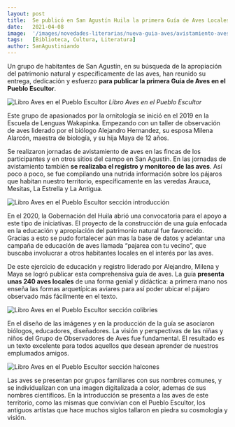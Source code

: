 ```yaml
---
layout: post
title:  Se publicó en San Agustín Huila la primera Guía de Aves Locales
date:   2021-04-08
image:  '/images/novedades-literarias/nueva-guia-aves/avistamiento-aves.webp'
tags:   [Biblioteca, Cultura, Literatura]
author: SanAgustiniando
---
```

Un grupo de habitantes de San Agustín, en su búsqueda de la apropiación del patrimonio natural y específicamente de las aves, han reunido su entrega, dedicación y esfuerzo **para publicar la primera Guía de Aves en el Pueblo Escultor**.

![Libro Aves en el Pueblo Escultor]({{site.baseurl}}/images/novedades-literarias/nueva-guia-aves/aves-en-el-pueblo-escultor.webp "Libro Aves en el Pueblo Escultor")
*Libro Aves en el Pueblo Escultor*

Este grupo de apasionados por la ornitología se inició en el 2019 en la Escuela de Lenguas Wakapinka. Empezando con un taller de observación de aves liderado por el biólogo Alejandro Hernandez, su esposa Milena Alarcón, maestra de biología, y su hija Maya de 12 años.

Se realizaron jornadas de avistamiento de aves en las fincas de los participantes y en otros sitios del campo en San Agustín. En las jornadas de avistamiento también **se realizaba el registro y monitoreo de las aves**. Así poco a poco, se fue compilando una nutrida información sobre los pájaros que habitan nuestro territorio, específicamente en las veredas Arauca, Mesitas, La Estrella y La Antigua.

![Libro Aves en el Pueblo Escultor sección introducción]({{site.baseurl}}/images/novedades-literarias/nueva-guia-aves/libro-introduccion.webp "Libro Aves en el Pueblo Escultor introducción")

En el 2020, la Gobernación del Huila abrió una convocatoria para el apoyo a este tipo de iniciativas. El proyecto de la construcción de una guía enfocada en la educación y apropiación del patrimonio natural fue favorecido. Gracias a esto se pudo fortalecer aún mas la base de datos y adelantar una campaña de educación de aves llamada “pajarea con tu vecino”, que buscaba involucrar a otros habitantes locales en el interés por las aves.

De este ejercicio de educación y registro liderado por Alejandro, Milena y Maya se logró publicar esta comprehensiva guía de aves. La guía **presenta unas 240 aves locales** de una forma genial y didáctica: a primera mano nos enseña las formas arquetípicas aviares para así poder ubicar el pájaro observado más fácilmente en el texto.

![Libro Aves en el Pueblo Escultor sección colibries]({{site.baseurl}}/images/novedades-literarias/nueva-guia-aves/libro-2.webp "Libro Aves en el Pueblo Escultor colibries")

En el diseño de las imágenes y en la producción de la guía se asociaron biólogos, educadores, diseñadores. La visión y perspectivas de las niñas y niños del Grupo de Observadores de Aves fue fundamental. El resultado es un texto excelente para todos aquellos que desean aprender de nuestros emplumados amigos.

![Libro Aves en el Pueblo Escultor sección halcones]({{site.baseurl}}/images/novedades-literarias/nueva-guia-aves/libro-1.webp "Libro Aves en el Pueblo Escultor Halcones")

Las aves se presentan por grupos familiares con sus nombres comunes, y se individualizan con una imagen digitalizada a color, ademas de sus nombres científicos. En la introducción se presenta a las aves de este territorio, como las mismas que convivían con el Pueblo Escultor, los antiguos artistas que hace muchos siglos tallaron en piedra su cosmología y visión.
